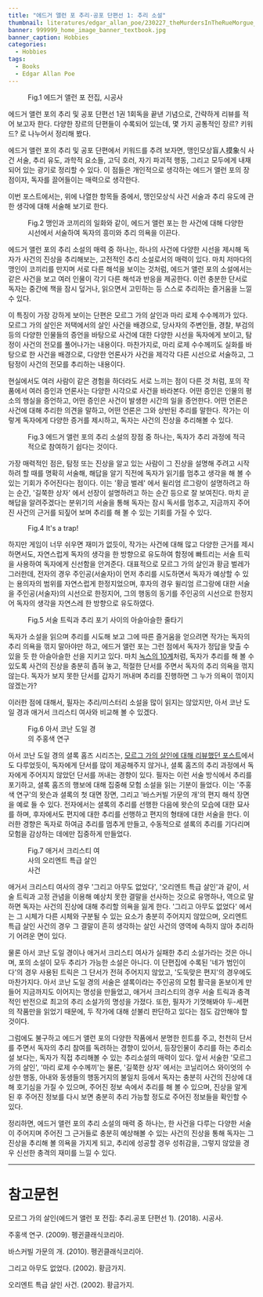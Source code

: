 ```yaml
---
title: "에드거 앨런 포 추리·공포 단편선 1: 추리 소설"
thumbnail: literatures/edgar_allan_poe/230227_theMurdersInTheRueMorgue_00.jpg
banner: 999999_home_image_banner_textbook.jpg
banner_caption: Hobbies
categories:
  - Hobbies
tags:
  - Books
  - Edgar Allan Poe
---
```


<figure class="align-center" style="width: 200px">
  <a href="/assets/images/literatures/edgar_allan_poe/220120_EdgarAllanPoe_00.jpg">
  <img src="{{ site.url }}{{ site.baseurl }}/assets/images/literatures/edgar_allan_poe/220120_EdgarAllanPoe_00.jpg" alt="">
  </a>
  <figcaption>
  Fig.1 에드거 앨런 포 전집, 시공사
  </figcaption>
</figure>

에드거 앨런 포의 추리 및 공포 단편선 1권 1회독을 끝낸 기념으로, 간략하게 리뷰를 적어 보고자 한다. 다양한 장르의 단편들이 수록되어 있는데, 몇 가지 공통적인 장르? 키워드? 로 나누어서 정리해 봤다.

에드거 앨런 포의 추리 및 공포 단편에서 키워드를 추려 보자면, 맹인모상盲人摸象식 사건 서술, 추리 유도, 과학적 요소들, 고딕 호러, 자기 파괴적 행동, 그리고 모두에게 내재되어 있는 광기로 정리할 수 있다. 이 점들은 개인적으로 생각하는 에드거 앨런 포의 장점이자, 독자를 끌어들이는 매력으로 생각한다.

이번 포스트에서는, 위에 나열한 항목들 중에서, 맹인모상식 사건 서술과 추리 유도에 관한 생각에 대해 서술해 보기로 한다.

<figure class="align-center" style="width: 450px">
  <a href="/assets/images/literatures/edgar_allan_poe/230227_blindmen_Elephant_01.png">
  <img src="{{ site.url }}{{ site.baseurl }}/assets/images/literatures/edgar_allan_poe/230227_blindmen_Elephant_01.png" alt="">
  </a>
  <figcaption>
  Fig.2 맹인과 코끼리의 일화와 같이, 에드거 앨런 포는 한 사건에 대해 다양한 시선에서 서술하여 독자의 흥미와 추리 의욕을 이끈다.
  </figcaption>
</figure>

에드거 앨런 포의 추리 소설의 매력 중 하나는, 하나의 사건에 다양한 시선을 제시해 독자가 사건의 진상을 추리해보는, 고전적인 추리 소설로서의 매력이 있다. 마치 저마다의 맹인이 코끼리를 만지며 서로 다른 해석을 보이는 것처럼, 에드거 앨런 포의 소설에서는 같은 사건을 보고 여러 인물이 각기 다른 해석과 반응을 제공한다. 이런 충분한 단서로 독자는 중간에 책을 잠시 덮거나, 읽으면서 고민하는 등 스스로 추리하는 즐거움을 느낄 수 있다.

이 특징이 가장 강하게 보이는 단편은 모르그 가의 살인과 마리 로제 수수께끼가 있다. 모르그 가의 살인은 저택에서의 살인 사건을 배경으로, 당사자의 주변인들, 경찰, 부검의 등의 다양한 인물들의 증언을 바탕으로 사건에 대한 다양한 시선을 독자에게 보이고, 탐정이 사건의 전모를 풀어나가는 내용이다. 마찬가지로, 마리 로제 수수께끼도 실화를 바탕으로 한 사건을 배경으로, 다양한 언론사가 사건을 제각각 다른 시선으로 서술하고, 그 탐정이 사건의 전모를 추리하는 내용이다.

현실에서도 여러 사람이 같은 경험을 하더라도 서로 느끼는 점이 다른 것 처럼, 포의 작품에서 여러 증인과 언론사는 다양한 시각으로 사건을 바라본다. 어떤 증인은 인물의 평소의 행실을 증언하고, 어떤 증인은 사건이 발생한 시간의 일을 증언한다. 어떤 언론은 사건에 대해 추리한 의견을 말하고, 어떤 언론은 그와 상반된 추리를 말한다. 작가는 이렇게 독자에게 다양한 증거를 제시하고, 독자는 사건의 진상을 추리해볼 수 있다.

<figure class="align-center" style="width: 450px">
  <a href="/assets/images/literatures/edgar_allan_poe/230227_answerSheet_02.jpg">
  <img src="{{ site.url }}{{ site.baseurl }}/assets/images/literatures/edgar_allan_poe/230227_answerSheet_02.jpg" alt="">
  </a>
  <figcaption>
  Fig.3 에드거 앨런 포의 추리 소설의 장점 중 하나는, 독자가 추리 과정에 적극적으로 참여하기 쉽다는 것이다.
  </figcaption>
</figure>

가장 매력적인 점은, 탐정 또는 진상을 알고 있는 사람이 그 진상을 설명해 주려고 시작하려 할 때를 명확히 서술해, 해답을 알기 직전에 독자가 읽기를 멈추고 생각을 해 볼 수 있는 기회가 주어진다는 점이다. 이는 '황금 벌레' 에서 윌리엄 르그랑이 설명하려고 하는 순간, '길쭉한 상자' 에서 선장이 설명하려고 하는 순간 등으로 잘 보여진다. 마치 곧 해답을 알려주겠다는 분위기의 서술을 통해 독자는 잠시 독서를 멈추고, 지금까지 주어진 사건의 근거를 되짚어 보며 추리를 해 볼 수 있는 기회를 가질 수 있다.

<figure class="align-center">
  <a href="/assets/images/literatures/edgar_allan_poe/230227_its_a_trap_00.jpg">
  <img src="{{ site.url }}{{ site.baseurl }}/assets/images/literatures/edgar_allan_poe/230227_its_a_trap_00.jpg" alt="">
  </a>
  <figcaption>
  Fig.4 It's a trap!
  </figcaption>
</figure>

하지만 게임이 너무 쉬우면 재미가 없듯이, 작가는 사건에 대해 많고 다양한 근거를 제시하면서도, 자연스럽게 독자의 생각을 한 방향으로 유도하여 함정에 빠트리는 서술 트릭을 사용하여 독자에게 신선함을 안겨준다. 대표적으로 모르그 가의 살인과 황금 벌레가 그러한데, 전자의 경우 주인공(서술자)이 먼저 추리를 시도하면서 독자가 예상할 수 있는 용의자의 범위를 자연스럽게 한정지었으며, 후자의 경우 윌리엄 르그랑에 대한 서술을 주인공(서술자)의 시선으로 한정지어, 그의 행동의 동기를 주인공의 시선으로 한정지어 독자의 생각을 자연스레 한 방향으로 유도하였다.

<figure class="align-center">
  <a href="/assets/images/literatures/edgar_allan_poe/230227_tightrope_00.jpg">
  <img src="{{ site.url }}{{ site.baseurl }}/assets/images/literatures/edgar_allan_poe/230227_tightrope_00.jpg" alt="">
  </a>
  <figcaption>
  Fig.5 서술 트릭과 추리 포기 사이의 아슬아슬한 줄타기
  </figcaption>
</figure>

독자가 소설을 읽으며 추리를 시도해 보고 그에 따른 즐거움을 얻으려면 작가는 독자의 추리 의욕을 꺾지 말아야만 하고, 에드거 앨런 포는 그런 점에서 독자가 정답을 맞출 수 있을 듯 한 아슬아슬한 선을 지키고 있다. 마치 <a href="https://en.wikipedia.org/wiki/Golden_Age_of_Detective_Fiction">녹스의 10계</a>처럼, 독자가 추리를 해 볼 수 있도록 사건의 진상을 충분히 좁혀 놓고, 적절한 단서를 주면서 독자의 추리 의욕을 꺾지 않는다. 독자가 보지 못한 단서를 갑자기 꺼내며 추리를 진행하면 그 누가 의욕이 꺾이지 않겠는가?

이러한 점에 대해서, 필자는 추리/미스터리 소설을 많이 읽지는 않았지만, 아서 코난 도일 경과 애거서 크리스티 여사와 비교해 볼 수 있겠다.

<figure class="align-center" style="width: 150px">
  <a href="/assets/images/literatures/edgar_allan_poe/230227_aStudyInScarlet_00.jpg">
  <img src="{{ site.url }}{{ site.baseurl }}/assets/images/literatures/edgar_allan_poe/230227_aStudyInScarlet_00.jpg" alt="">
  </a>
  <figcaption>
  Fig.6 아서 코난 도일 경의 주홍색 연구
  </figcaption>
</figure>

아서 코난 도일 경의 셜록 홈즈 시리즈는, <a href="https://ingyu-lee.github.io/hobbies/edgar-allan-poe-the-murders-in-the-rue-morgue/">모르그 가의 살인에 대해 리뷰했던 포스트</a>에서도 다루었듯이, 독자에게 단서를 많이 제공해주지 않거나, 셜록 홈즈의 추리 과정에서 독자에게 주어지지 않았던 단서를 꺼내는 경향이 있다. 필자는 이런 서술 방식에서 추리를 포기하고, 셜록 홈즈의 행보에 대해 집중해 모험 소설을 읽는 기분이 들었다. 이는 '주홍색 연구'의 왓슨과 셜록의 첫 대면 장면, 그리고 '바스커빌 가문의 개'의 편지 해석 장면을 예로 들 수 있다. 전자에서는 셜록의 추리를 선행한 다음에 왓슨의 모습에 대한 묘사를 하며, 후자에서도 편지에 대한 추리를 선행하고 편지의 형태에 대한 서술을 한다. 이러한 경향은 독자로 하여금 추리를 멈추게 만들고, 수동적으로 셜록의 추리를 기다리며 모험을 감상하는 데에만 집중하게 만들었다.

<figure class="align-center" style="width: 150px">
  <a href="/assets/images/literatures/edgar_allan_poe/230227_murderOnTheOrientExpress_00.jpg">
  <img src="{{ site.url }}{{ site.baseurl }}/assets/images/literatures/edgar_allan_poe/230227_murderOnTheOrientExpress_01.jpg" alt="">
  </a>
  <figcaption>
  Fig.7 애거서 크리스티 여사의 오리엔트 특급 살인 사건
  </figcaption>
</figure>

애거서 크리스티 여사의 경우 '그리고 아무도 없었다', '오리엔트 특급 살인'과 같이, 서술 트릭과 고정 관념을 이용해 예상치 못한 결말을 선사하는 것으로 유명하나, 역으로 말하면 독자는 사건의 진상에 대해 추리할 의욕을 잃게 한다. '그리고 아무도 없었다' 에서는 그 시체가 다른 시체와 구분될 수 있는 요소가 충분히 주어지지 않았으며, 오리엔트 특급 살인 사건의 경우 그 결말이 흔히 생각하는 살인 사건의 영역에 속하지 않아 추리하기 어려운 면이 있다.

물론 아서 코난 도일 경이나 애거서 크리스티 여사가 실패한 추리 소설가라는 것은 아니며, 포의 소설이 모두 추리가 가능한 소설은 아니다. 이 단편집에 수록된 '네가 범인이다'의 경우 사용된 트릭은 그 단서가 전혀 주어지지 않았고, '도둑맞은 편지'의 경우에도 마찬가지다. 아서 코난 도일 경의 서술은 셜록이라는 주인공의 모험 활극을 돋보이게 만들어 지금까지도 이어지는 명성을 만들었고, 애거서 크리스티의 경우 서술 트릭과 충격적인 반전으로 최고의 추리 소설가의 명성을 가졌다. 또한, 필자가 기껏해봐야 두-세편의 작품만을 읽었기 때문에, 두 작가에 대해 섣불리 판단하고 있다는 점도 감안해야 할 것이다.

그럼에도 불구하고 에드거 앨런 포의 다양한 작품에서 분명한 힌트를 주고, 천천히 단서를 주면서 독자의 추리 참여를 독려하는 경향이 있어서, 등장인물이 추리를 하는 추리소설 보다는, 독자가 직접 추리해볼 수 있는 추리소설의 매력이 있다. 앞서 서술한 '모르그 가의 살인', '마리 로제 수수께끼'는 물론, '길쭉한 상자' 에서는 코닐리어스 와이엇의 수상한 행동, 아내와 동생들의 행동거지의 불일치 등에서 독자는 충분히 사건의 진상에 대해 호기심을 가질 수 있으며, 주어진 정보 속에서 추리를 해 볼 수 있으며, 진상을 알게 된 후 주어진 정보를 다시 보면 충분히 추리 가능할 정도로 주어진 정보들을 확인할 수 있다.

정리하면, 에드거 앨런 포의 추리 소설의 매력 중 하나는, 한 사건을 다루는 다양한 서술이 주어지며 주어진 그 근거들로 충분히 예상해볼 수 있는 사건의 진상을 통해 독자는 그 진상을 추리해 볼 의욕을 가지게 되고, 추리에 성공할 경우 성취감을, 그렇지 않았을 경우 신선한 충격의 재미를 느낄 수 있다.

---
# 참고문헌

모르그 가의 살인(에드거 앨런 포 전집: 추리.공포 단편선 1). (2018). 시공사.

주홍색 연구. (2009). 펭귄클래식코리아.

바스커빌 가문의 개. (2010). 펭귄클래식코리아.

그리고 아무도 없었다. (2002). 황금가지.

오리엔트 특급 살인 사건. (2002). 황금가지.
